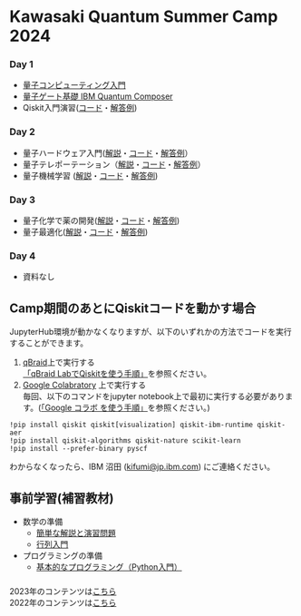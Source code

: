 # Kawasaki Quantum Summer Camp 2024

### Day 1
- [量子コンピューティング入門](./day1/20240730_Intro.pdf)
- [量子ゲート基礎 IBM Quantum Composer](./day1/20240730_Composer.pdf)
- Qiskit入門演習([コード](./day1/20240730_qiskit.ipynb)・[解答例](./day1/20240730_qiskit_solution.ipynb))

### Day 2
- 量子ハードウェア入門([解説](./day2/20240731_1_Hardware.pdf)・[コード](./day2/20240731_hardware.ipynb)・[解答例](./day2/20240731_hardware_solution.ipynb)）
- 量子テレポーテーション（[解説](./day2/20240731_2_Telepo.pdf)・[コード](./day2/20240731_teleportation.ipynb)・[解答例](./day2/20240731_teleportation_solution.ipynb)）
- 量子機械学習 ([解説](./day2/20240731_3_QML.pdf)・[コード](./day2/qml/20240731_qml.ipynb)・[解答例](./day2/20240731_qml_solution.ipynb))

### Day 3
- 量子化学で薬の開発([解説](./day3/20240801_Nature.pdf)・[コード](./day3/nature/20240801_nature.ipynb)・[解答例](./day3/20240801_nature_solution.ipynb))
- 量子最適化([解説](./day3/20240801_optimization.pdf)・[コード](./day3/20240801_optimization.ipynb)・[解答例](./day3/20240801_optimization_solution.ipynb))

### Day 4
- 資料なし

## Camp期間のあとにQiskitコードを動かす場合
JupyterHub環境が動かなくなりますが、以下のいずれかの方法でコードを実行することができます。
1. [qBraid](https://www.qbraid.com)上で実行する    
   [「qBraid LabでQiskitを使う手順」](https://quantum-tokyo.github.io/introduction/get_started/qbraid.html)を参照ください。
2. [Google Colabratory](https://colab.research.google.com/) 上で実行する   
   毎回、以下のコマンドをjupyter notebook上で最初に実行する必要があります。([「Google コラボ を使う手順」](https://quantum-tokyo.github.io/introduction/get_started/colab.html)を参照ください。)
```
!pip install qiskit qiskit[visualization] qiskit-ibm-runtime qiskit-aer
!pip install qiskit-algorithms qiskit-nature scikit-learn 
!pip install --prefer-binary pyscf
```


わからなくなったら、IBM 沼田 (kifumi@jp.ibm.com) にご連絡ください。

## 事前学習(補習教材)
- 数学の準備
    - [簡単な解説と演習問題](./vector_matrix.pdf)
    - [行列入門](https://www.mext.go.jp/content/20230828-mxt-kyoiku01_000250597_1.pdf)
- プログラミングの準備
    - [基本的なプログラミング（Python入門）](https://sites.google.com/a.ipsj.or.jp/mooc/list/C3-1)



### 
2023年のコンテンツは[こちら](https://github.com/quantum-tokyo/kawasaki-quantum-camp/tree/main/2023)    
2022年のコンテンツは[こちら](https://github.com/quantum-tokyo/kawasaki-quantum-camp/tree/main/2022)
